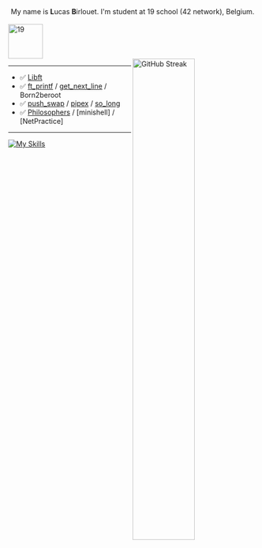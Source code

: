 <div align="center">
    My name is <b>L</b>ucas <b>B</b>irlouet. I'm student at 19 school (42 network), Belgium.<br><br>
</div>
<a  href="https://campus19.be/" target="_blank" rel="noreferrer noopener">
    <img src="https://cdn.dorik.com/60d9e60019777c001197de7e/629a22a6e91a890012ba18dc/images/19-blanc_yd72cr9s.png" alt="19" height="70">
</a>
<br>
<picture>
    <source media="(prefers-color-scheme: dark)" srcset="https://streak-stats.demolab.com?user=Lbirlouet&theme=shadow-purple&hide_border=true">
    <img align="right" width="50%" src="https://streak-stats.demolab.com?user=Lbirlouet&theme=shadow-purple&hide_border=true" alt="GitHub Streak">
</picture>
<hr>

-    ✅ [Libft](https://github.com/LBirlouet/Libft42)
-    ✅ [ft_printf](https://github.com/LBirlouet/Ft_printf_42) / [get_next_line](https://github.com/LBirlouet/gnl42) / Born2beroot
-    ✅ [push_swap](https://github.com/LBirlouet/push_swap) / [pipex](https://github.com/LBirlouet/pipex42_19) / [so_long](https://github.com/LBirlouet/so_long42)
-    ✅ [Philosophers](https://github.com/LBirlouet/Philosophers_42) / [minishell] / [NetPractice]
<hr>

[![My Skills](https://skillicons.dev/icons?i=c,vscode,linux,github,git)](https://skillicons.dev)
